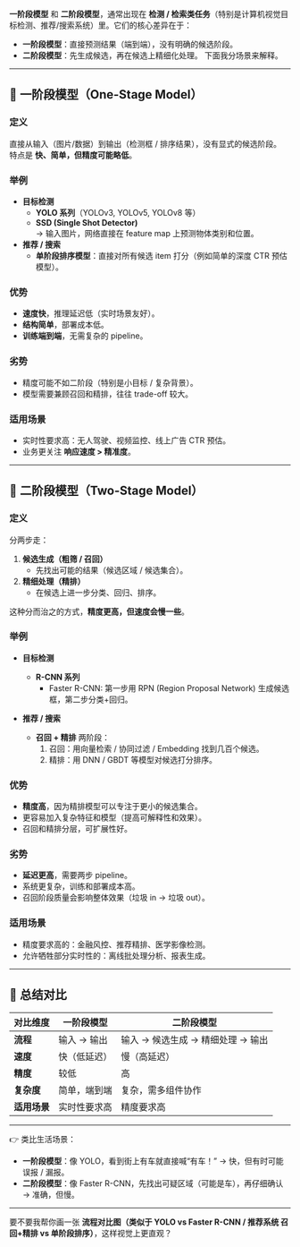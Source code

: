 **一阶段模型** 和 **二阶段模型**，通常出现在 **检测 / 检索类任务**（特别是计算机视觉目标检测、推荐/搜索系统）里。它们的核心差异在于：

- **一阶段模型**：直接预测结果（端到端），没有明确的候选阶段。
- **二阶段模型**：先生成候选，再在候选上精细化处理。
下面我分场景来解释。

---

## 🔹 一阶段模型（One-Stage Model）

### 定义

直接从输入（图片/数据）到输出（检测框 / 排序结果），没有显式的候选阶段。  
特点是 **快、简单，但精度可能略低**。

### 举例

- **目标检测**
    - **YOLO 系列**（YOLOv3, YOLOv5, YOLOv8 等）
    - **SSD (Single Shot Detector)**  
        → 输入图片，网络直接在 feature map 上预测物体类别和位置。
- **推荐 / 搜索**
    - **单阶段排序模型**：直接对所有候选 item 打分（例如简单的深度 CTR 预估模型）。
### 优势

- **速度快**，推理延迟低（实时场景友好）。
- **结构简单**，部署成本低。
- **训练端到端**，无需复杂的 pipeline。
### 劣势

- 精度可能不如二阶段（特别是小目标 / 复杂背景）。
- 模型需要兼顾召回和精排，往往 trade-off 较大。

### 适用场景

- 实时性要求高：无人驾驶、视频监控、线上广告 CTR 预估。
- 业务更关注 **响应速度 > 精准度**。

---

## 🔹 二阶段模型（Two-Stage Model）

### 定义

分两步走：

1. **候选生成（粗筛 / 召回）**
    - 先找出可能的结果（候选区域 / 候选集合）。
2. **精细处理（精排）**
    - 在候选上进一步分类、回归、排序。

这种分而治之的方式，**精度更高，但速度会慢一些**。

### 举例

- **目标检测**
    
    - **R-CNN 系列**
        - Faster R-CNN: 第一步用 RPN (Region Proposal Network) 生成候选框，第二步分类+回归。
- **推荐 / 搜索**
    
    - **召回 + 精排** 两阶段：
        1. 召回：用向量检索 / 协同过滤 / Embedding 找到几百个候选。
        2. 精排：用 DNN / GBDT 等模型对候选打分排序。

### 优势

- **精度高**，因为精排模型可以专注于更小的候选集合。
- 更容易加入复杂特征和模型（提高可解释性和效果）。
- 召回和精排分层，可扩展性好。

### 劣势

- **延迟更高**，需要两步 pipeline。
- 系统更复杂，训练和部署成本高。
- 召回阶段质量会影响整体效果（垃圾 in → 垃圾 out）。

### 适用场景

- 精度要求高的：金融风控、推荐精排、医学影像检测。
- 允许牺牲部分实时性的：离线批处理分析、报表生成。
---

## 🔹 总结对比

|对比维度|一阶段模型|二阶段模型|
|---|---|---|
|**流程**|输入 → 输出|输入 → 候选生成 → 精细处理 → 输出|
|**速度**|快（低延迟）|慢（高延迟）|
|**精度**|较低|高|
|**复杂度**|简单，端到端|复杂，需多组件协作|
|**适用场景**|实时性要求高|精度要求高|

---

👉 类比生活场景：

- **一阶段模型**：像 YOLO，看到街上有车就直接喊“有车！” → 快，但有时可能误报 / 漏报。
- **二阶段模型**：像 Faster R-CNN，先找出可疑区域（可能是车），再仔细确认 → 准确，但慢。

---

要不要我帮你画一张 **流程对比图（类似于 YOLO vs Faster R-CNN / 推荐系统 召回+精排 vs 单阶段排序）**，这样视觉上更直观？